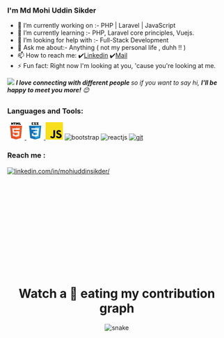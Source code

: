### I'm Md Mohi Uddin Sikder

<!--
**Mohi Uddin-Sikder/Mihi Uddin-Majumdar** is a ✨ _special_ ✨ repository because its `README.md` (this file) appears on your GitHub profile.-->

- 🔭 I’m currently working on :- PHP | Laravel | JavaScript
- 🌱 I’m currently learning :- PHP, Laravel core principles, Vuejs.
- 🤔 I’m looking for help with :- Full-Stack Development
- 💬 Ask me about:- Anything ( not my personal life , duhh !! )
- 📫 How to reach me:  ✔️[Linkedin](https://www.linkedin.com/in/mohiuddinsikder/) ✔️[Mail](https://mail.google.com/mail/u/0/?view=cm&fs=1&to=mohi.info20@gmail.com&su=SUBJECT&body=BODY&tf=1)
- ⚡ Fun fact:  Right now I'm looking at you, 'cause you're looking at me.

<!-- <p align="left"> <img src="https://komarev.com/ghpvc/?username=mohisikder&label=Profile%20views&color=0e75b6&style=flat-square" alt="mohiuddin-sikder" /> </p>
<p> <img src="https://img.shields.io/github/followers/mohisikder?style=social" alt="mohiuddin-sikder" /> </p> -->

<img src="https://media.giphy.com/media/LnQjpWaON8nhr21vNW/giphy.gif" width="60"> <em><b>I love connecting with different people </b>so if you want to say hi, <b> I'll be happy to meet you more!</b> 😊</em>


<h2></h2>
<h3 align="left"><b>Languages and Tools:</b></h3>
<p align="left"> 
  
<a href="https://www.w3.org/html/" target="_blank"> <img src="https://raw.githubusercontent.com/devicons/devicon/master/icons/html5/html5-original-wordmark.svg" alt="html5" width="40" height="40"/> </a>
<a href="https://www.w3schools.com/css/" target="_blank"> <img src="https://raw.githubusercontent.com/devicons/devicon/master/icons/css3/css3-original-wordmark.svg" alt="css3" width="40" height="40"/> </a>
 <img src="https://raw.githubusercontent.com/voodootikigod/logo.js/1544bdeed6d618a6cfe4f0650d04ab8d9cfa76d9/js.svg" alt="js" width="40" height="40"/>
 <img src="https://cdn.worldvectorlogo.com/logos/bootstrap-4.svg" alt="bootstrap" width="40" height="40"/>
 <img src="https://cdn.worldvectorlogo.com/logos/react-1.svg" alt="reactjs" width="40" height="40"/>
<a href="https://git-scm.com/" target="_blank"> <img src="https://www.vectorlogo.zone/logos/git-scm/git-scm-icon.svg" alt="git" width="40" height="40"/> </a> 
</p>

<h3 align="left">Reach me :</h3>
<p align="left">
<a href="https://www.linkedin.com/in/mohiuddinsikder/" target="blank"><img align="center" src="https://cdn.jsdelivr.net/npm/simple-icons@3.0.1/icons/linkedin.svg" alt="linkedin.com/in/mohiuddinsikder/" height="30" width="40" /></a>
</p>
 
 <br>
 <br></br></br><br>
 <br></br></br><br>
 <br></br></br>
 <h1 align = 'Center'>Watch a 🐍 eating my contribution graph</h1>
<p align="center">
  <img src="https://github.com/sakshiisaxena/sakshiisaxena/blob/output/github-contribution-grid-snake.svg" alt="snake"></center>
</p>
 
